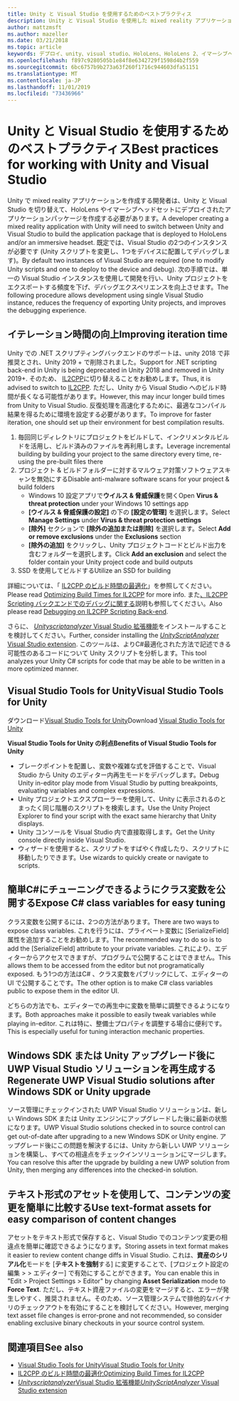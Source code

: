 ```yaml
---
title: Unity と Visual Studio を使用するためのベストプラクティス
description: Unity と Visual Studio を使用した mixed reality アプリケーションの作成のワークフローを効率化するためのヒントとテクニックです。
author: mattzmsft
ms.author: mazeller
ms.date: 03/21/2018
ms.topic: article
keywords: デプロイ、unity、visual studio、HoloLens、HoloLens 2、イマーシブヘッドセット
ms.openlocfilehash: f897c9280505b1e84f8e6342729f1598d4b2f559
ms.sourcegitcommit: 6bc6757b9b273a63f260f1716c944603dfa51151
ms.translationtype: MT
ms.contentlocale: ja-JP
ms.lasthandoff: 11/01/2019
ms.locfileid: "73436966"
---
```

# <a name="best-practices-for-working-with-unity-and-visual-studio"></a><span data-ttu-id="a498d-104">Unity と Visual Studio を使用するためのベストプラクティス</span><span class="sxs-lookup"><span data-stu-id="a498d-104">Best practices for working with Unity and Visual Studio</span></span>

<span data-ttu-id="a498d-105">Unity で mixed reality アプリケーションを作成する開発者は、Unity と Visual Studio を切り替えて、HoloLens やイマーシブヘッドセットにデプロイされたアプリケーションパッケージを作成する必要があります。</span><span class="sxs-lookup"><span data-stu-id="a498d-105">A developer creating a mixed reality application with Unity will need to switch between Unity and Visual Studio to build the application package that is deployed to HoloLens and/or an immersive headset.</span></span> <span data-ttu-id="a498d-106">既定では、Visual Studio の2つのインスタンスが必要です (Unity スクリプトを変更し、1つをデバイスに配置してデバッグします)。</span><span class="sxs-lookup"><span data-stu-id="a498d-106">By default two instances of Visual Studio are required (one to modify Unity scripts and one to deploy to the device and debug).</span></span> <span data-ttu-id="a498d-107">次の手順では、単一の Visual Studio インスタンスを使用して開発を行い、Unity プロジェクトをエクスポートする頻度を下げ、デバッグエクスペリエンスを向上させます。</span><span class="sxs-lookup"><span data-stu-id="a498d-107">The following procedure allows development using single Visual Studio instance, reduces the frequency of exporting Unity projects, and improves the debugging experience.</span></span>

## <a name="improving-iteration-time"></a><span data-ttu-id="a498d-108">イテレーション時間の向上</span><span class="sxs-lookup"><span data-stu-id="a498d-108">Improving iteration time</span></span>

<span data-ttu-id="a498d-109">Unity での .NET スクリプティングバックエンドのサポートは、unity 2018 で非推奨とされ、Unity 2019 + で削除されました。</span><span class="sxs-lookup"><span data-stu-id="a498d-109">Support for .NET scripting back-end in Unity is being deprecated in Unity 2018 and removed in Unity 2019+.</span></span> <span data-ttu-id="a498d-110">そのため、 [IL2CPP](https://docs.unity3d.com/Manual/IL2CPP.html)に切り替えることをお勧めします。</span><span class="sxs-lookup"><span data-stu-id="a498d-110">Thus, it is advised to switch to [IL2CPP](https://docs.unity3d.com/Manual/IL2CPP.html).</span></span> <span data-ttu-id="a498d-111">ただし、Unity から Visual Studio へのビルド時間が長くなる可能性があります。</span><span class="sxs-lookup"><span data-stu-id="a498d-111">However, this may incur longer build times from Unity to Visual Studio.</span></span> <span data-ttu-id="a498d-112">反復処理を高速化するために、最適なコンパイル結果を得るために環境を設定する必要があります。</span><span class="sxs-lookup"><span data-stu-id="a498d-112">To improve for faster iteration, one should set up their environment for best compilation results.</span></span>

1) <span data-ttu-id="a498d-113">毎回同じディレクトリにプロジェクトをビルドして、インクリメンタルビルドを活用し、ビルド済みのファイルを再利用します。</span><span class="sxs-lookup"><span data-stu-id="a498d-113">Leverage incremental building by building your project to the same directory every time, re-using the pre-built files there</span></span>
2) <span data-ttu-id="a498d-114">プロジェクト & ビルドフォルダーに対するマルウェア対策ソフトウェアスキャンを無効にする</span><span class="sxs-lookup"><span data-stu-id="a498d-114">Disable anti-malware software scans for your project & build folders</span></span>
   - <span data-ttu-id="a498d-115">Windows 10 設定アプリで**ウイルス & 脅威保護**を開く</span><span class="sxs-lookup"><span data-stu-id="a498d-115">Open **Virus & threat protection** under your Windows 10 settings app</span></span>
   - <span data-ttu-id="a498d-116">**[ウイルス & 脅威保護の設定]** の下の **[設定の管理]** を選択します。</span><span class="sxs-lookup"><span data-stu-id="a498d-116">Select **Manage Settings** under **Virus & threat protection settings**</span></span>
   - <span data-ttu-id="a498d-117">**[除外]** セクションで **[除外の追加または削除]** を選択します。</span><span class="sxs-lookup"><span data-stu-id="a498d-117">Select **Add or remove exclusions** under the **Exclusions** section</span></span>
   - <span data-ttu-id="a498d-118">**[除外の追加]** をクリックし、Unity プロジェクトコードとビルド出力を含むフォルダーを選択します。</span><span class="sxs-lookup"><span data-stu-id="a498d-118">Click **Add an exclusion** and select the folder contain your Unity project code and build outputs</span></span>
3) <span data-ttu-id="a498d-119">SSD を使用してビルドする</span><span class="sxs-lookup"><span data-stu-id="a498d-119">Utilize an SSD for building</span></span>

<span data-ttu-id="a498d-120">詳細については、「 [IL2CPP のビルド時間の最適化](https://docs.unity3d.com/Manual/IL2CPP-OptimizingBuildTimes.html)」を参照してください。</span><span class="sxs-lookup"><span data-stu-id="a498d-120">Please read [Optimizing Build Times for IL2CPP](https://docs.unity3d.com/Manual/IL2CPP-OptimizingBuildTimes.html) for more info.</span></span> <span data-ttu-id="a498d-121">また[、IL2CPP Scripting バックエンドでのデバッグに関する](https://docs.unity3d.com/Manual/windowsstore-debugging-il2cpp.html)説明も参照してください。</span><span class="sxs-lookup"><span data-stu-id="a498d-121">Also please read [Debugging on IL2CPP Scripting Back-end](https://docs.unity3d.com/Manual/windowsstore-debugging-il2cpp.html).</span></span>

<span data-ttu-id="a498d-122">さらに、 [ *Unityscriptanalyzer* Visual Studio 拡張機能](https://github.com/Microsoft/MixedRealityCompanionKit/tree/master/UnityScriptAnalyzer)をインストールすることを検討してください。</span><span class="sxs-lookup"><span data-stu-id="a498d-122">Further, consider installing the [*UnityScriptAnalyzer* Visual Studio extension](https://github.com/Microsoft/MixedRealityCompanionKit/tree/master/UnityScriptAnalyzer).</span></span> <span data-ttu-id="a498d-123">このツールは、よりC#最適化された方法で記述できる可能性のあるコードについて Unity スクリプトを分析します。</span><span class="sxs-lookup"><span data-stu-id="a498d-123">This tool analyzes your Unity C# scripts for code that may be able to be written in a more optimized manner.</span></span>

## <a name="visual-studio-tools-for-unity"></a><span data-ttu-id="a498d-124">Visual Studio Tools for Unity</span><span class="sxs-lookup"><span data-stu-id="a498d-124">Visual Studio Tools for Unity</span></span>

<span data-ttu-id="a498d-125">ダウンロード[Visual Studio Tools for Unity](https://docs.microsoft.com/visualstudio/cross-platform/getting-started-with-visual-studio-tools-for-unity?view=vs-2019)</span><span class="sxs-lookup"><span data-stu-id="a498d-125">Download [Visual Studio Tools for Unity](https://docs.microsoft.com/visualstudio/cross-platform/getting-started-with-visual-studio-tools-for-unity?view=vs-2019)</span></span>

<span data-ttu-id="a498d-126">**Visual Studio Tools for Unity の利点**</span><span class="sxs-lookup"><span data-stu-id="a498d-126">**Benefits of Visual Studio Tools for Unity**</span></span>
* <span data-ttu-id="a498d-127">ブレークポイントを配置し、変数や複雑な式を評価することで、Visual Studio から Unity のエディター内再生モードをデバッグします。</span><span class="sxs-lookup"><span data-stu-id="a498d-127">Debug Unity in-editor play mode from Visual Studio by putting breakpoints, evaluating variables and complex expressions.</span></span>
* <span data-ttu-id="a498d-128">Unity プロジェクトエクスプローラーを使用して、Unity に表示されるのとまったく同じ階層のスクリプトを検索します。</span><span class="sxs-lookup"><span data-stu-id="a498d-128">Use the Unity Project Explorer to find your script with the exact same hierarchy that Unity displays.</span></span>
* <span data-ttu-id="a498d-129">Unity コンソールを Visual Studio 内で直接取得します。</span><span class="sxs-lookup"><span data-stu-id="a498d-129">Get the Unity console directly inside Visual Studio.</span></span>
* <span data-ttu-id="a498d-130">ウィザードを使用すると、スクリプトをすばやく作成したり、スクリプトに移動したりできます。</span><span class="sxs-lookup"><span data-stu-id="a498d-130">Use wizards to quickly create or navigate to scripts.</span></span>

## <a name="expose-c-class-variables-for-easy-tuning"></a><span data-ttu-id="a498d-131">簡単C#にチューニングできるようにクラス変数を公開する</span><span class="sxs-lookup"><span data-stu-id="a498d-131">Expose C# class variables for easy tuning</span></span>

<span data-ttu-id="a498d-132">クラス変数を公開するには、2つの方法があります。</span><span class="sxs-lookup"><span data-stu-id="a498d-132">There are two ways to expose class variables.</span></span> <span data-ttu-id="a498d-133">これを行うには、プライベート変数に [SerializeField] 属性を追加することをお勧めします。</span><span class="sxs-lookup"><span data-stu-id="a498d-133">The recommended way to do so is to add the [SerializeField] attribute to your private variables.</span></span> <span data-ttu-id="a498d-134">これにより、エディターからアクセスできますが、プログラムで公開することはできません。</span><span class="sxs-lookup"><span data-stu-id="a498d-134">This allows them to be accessed from the editor but not programatically exposed.</span></span>  <span data-ttu-id="a498d-135">もう1つの方法はC# 、クラス変数をパブリックにして、エディターの UI で公開することです。</span><span class="sxs-lookup"><span data-stu-id="a498d-135">The other option is to make C# class variables public to expose them in the editor UI.</span></span> 

<span data-ttu-id="a498d-136">どちらの方法でも、エディターでの再生中に変数を簡単に調整できるようになります。</span><span class="sxs-lookup"><span data-stu-id="a498d-136">Both approaches make it possible to easily tweak variables while playing in-editor.</span></span> <span data-ttu-id="a498d-137">これは特に、整備士プロパティを調整する場合に便利です。</span><span class="sxs-lookup"><span data-stu-id="a498d-137">This is especially useful for tuning interaction mechanic properties.</span></span>

## <a name="regenerate-uwp-visual-studio-solutions-after-windows-sdk-or-unity-upgrade"></a><span data-ttu-id="a498d-138">Windows SDK または Unity アップグレード後に UWP Visual Studio ソリューションを再生成する</span><span class="sxs-lookup"><span data-stu-id="a498d-138">Regenerate UWP Visual Studio solutions after Windows SDK or Unity upgrade</span></span>

<span data-ttu-id="a498d-139">ソース管理にチェックインされた UWP Visual Studio ソリューションは、新しい Windows SDK または Unity エンジンにアップグレードした後に最新の状態になります。</span><span class="sxs-lookup"><span data-stu-id="a498d-139">UWP Visual Studio solutions checked in to source control can get out-of-date after upgrading to a new Windows SDK or Unity engine.</span></span> <span data-ttu-id="a498d-140">アップグレード後にこの問題を解決するには、Unity から新しい UWP ソリューションを構築し、すべての相違点をチェックインソリューションにマージします。</span><span class="sxs-lookup"><span data-stu-id="a498d-140">You can resolve this after the upgrade by building a new UWP solution from Unity, then merging any differences into the checked-in solution.</span></span>

## <a name="use-text-format-assets-for-easy-comparison-of-content-changes"></a><span data-ttu-id="a498d-141">テキスト形式のアセットを使用して、コンテンツの変更を簡単に比較する</span><span class="sxs-lookup"><span data-stu-id="a498d-141">Use text-format assets for easy comparison of content changes</span></span>

<span data-ttu-id="a498d-142">アセットをテキスト形式で保存すると、Visual Studio でのコンテンツ変更の相違点を簡単に確認できるようになります。</span><span class="sxs-lookup"><span data-stu-id="a498d-142">Storing assets in text format makes it easier to review content change diffs in Visual Studio.</span></span> <span data-ttu-id="a498d-143">これは、**資産のシリアル化**モードを [**テキストを強制**する] に変更することで、[プロジェクト設定の編集 > > エディター] で有効にすることができます。</span><span class="sxs-lookup"><span data-stu-id="a498d-143">You can enable this in "Edit > Project Settings > Editor" by changing **Asset Serialization** mode to **Force Text**.</span></span> <span data-ttu-id="a498d-144">ただし、テキスト資産ファイルの変更をマージすると、エラーが発生しやすく、推奨されません。そのため、ソース管理システムで排他的なバイナリのチェックアウトを有効にすることを検討してください。</span><span class="sxs-lookup"><span data-stu-id="a498d-144">However, merging text asset file changes is error-prone and not recommended, so consider enabling exclusive binary checkouts in your source control system.</span></span>

## <a name="see-also"></a><span data-ttu-id="a498d-145">関連項目</span><span class="sxs-lookup"><span data-stu-id="a498d-145">See also</span></span>
- [<span data-ttu-id="a498d-146">Visual Studio Tools for Unity</span><span class="sxs-lookup"><span data-stu-id="a498d-146">Visual Studio Tools for Unity</span></span>](https://visualstudiogallery.msdn.microsoft.com/8d26236e-4a64-4d64-8486-7df95156aba9)
- [<span data-ttu-id="a498d-147">IL2CPP のビルド時間の最適化</span><span class="sxs-lookup"><span data-stu-id="a498d-147">Optimizing Build Times for IL2CPP</span></span>](https://docs.unity3d.com/Manual/IL2CPP-OptimizingBuildTimes.html)
- [<span data-ttu-id="a498d-148">*Unityscriptanalyzer*Visual Studio 拡張機能</span><span class="sxs-lookup"><span data-stu-id="a498d-148">*UnityScriptAnalyzer* Visual Studio extension</span></span>](https://github.com/Microsoft/MixedRealityCompanionKit/tree/master/UnityScriptAnalyzer)